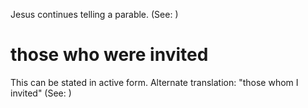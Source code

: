 Jesus continues telling a parable. (See: )

# those who were invited
This can be stated in active form. Alternate translation: "those whom I invited" (See: )